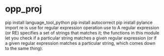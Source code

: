 # opp_proj
pip install language_tool_python
pip install autocorrect
pip install pylance
import re is use for regular expression operation use to A regular expression (or RE) specifies a set of strings that matches it; the functions in this module let you check if a particular string matches a given regular expression (or if a given regular expression matches a particular string, which comes down to the same thing).
